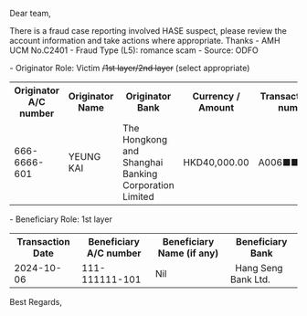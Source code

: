Dear team,

There is a fraud case reporting involved HASE  suspect, please review the account information and take actions where appropriate. Thanks
\- AMH UCM No.C2401
\- Fraud Type (L5): romance scam
\- Source: ODFO

\- Originator Role: Victim ~~/1st layer/2nd layer~~ (select appropriate)
<table>
<tr><th>Originator A/C number</th><th>Originator Name</th><th>Originator Bank</th><th>Currency / Amount</th><th>Transaction ref. number</th></tr>
<tr><td>666-6666-601</td><td>YEUNG KAI</td><td>The Hongkong and Shanghai Banking Corporation Limited  </td><td>HKD40,000.00</td><td>A006■■■■■■</td></tr>
</table>

\- Beneficiary Role: 1st layer
<table>
<tr><th>Transaction Date</th><th>Beneficiary A/C number</th><th>Beneficiary Name (if any)</th><th>Beneficiary Bank</th></tr>
<tr><td>2024-10-06</td><td>111-111111-101 </td><td>Nil</td><td>  Hang Seng Bank Ltd.  </td></tr>
</table>

Best Regards,